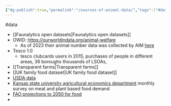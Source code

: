 ```yaml
---
{"dg-publish":true,"permalink":"/sources-of-animal-data/","tags":["#data"],"created":"2025-10-23T17:42:41.564+01:00","updated":"2025-10-23T18:06:08.603+01:00"}
---
```


#data 

- [[Faunalytics open datasets\|Faunalytics open datasets]]
- OWID: https://ourworldindata.org/animal-welfare
	- As of 2023 their animal number data was collected by AIM [here](https://docs.google.com/spreadsheets/d/1fWhxa67QkPibCxEudTD9zkLtOoWVf2aVV990WEnW-oU/edit?gid=239985564#gid=239985564) 
- Tesco 1.0
	- tesco clubcards users in 2015, purchases of people in different areas, 36 boroughs thousands of LSOAs, 
- [[Transparent farms\|Transparent farms]]
- [[UK family food dataset\|UK family food dataset]]
- [USDA data](https://agriculture.ec.europa.eu/data-and-analysis/markets/price-data/price-dashboard_en) 
- [Kansas state university agricultural economics department](https://www.agmanager.info/livestock-meat/meat-demand/monthly-meat-demand-monitor-survey-data) monthly survey on meat and plant based food demand
- [FAO projections to 2050 for food](https://www.fao.org/global-perspectives-studies/food-agriculture-projections-to-2050/en/)
- 